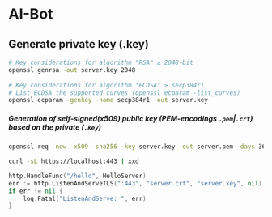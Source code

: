 # AI-Bot



## Generate private key (.key)

```sh
# Key considerations for algorithm "RSA" ≥ 2048-bit
openssl genrsa -out server.key 2048
    
# Key considerations for algorithm "ECDSA" ≥ secp384r1
# List ECDSA the supported curves (openssl ecparam -list_curves)
openssl ecparam -genkey -name secp384r1 -out server.key
```

##### Generation of self-signed(x509) public key (PEM-encodings `.pem`|`.crt`) based on the private (`.key`)

```sh
openssl req -new -x509 -sha256 -key server.key -out server.pem -days 3650
```

```sh
curl -sL https://localhost:443 | xxd
```

```go
http.HandleFunc("/hello", HelloServer)
err := http.ListenAndServeTLS(":443", "server.crt", "server.key", nil)
if err != nil {
    log.Fatal("ListenAndServe: ", err)
}
```
